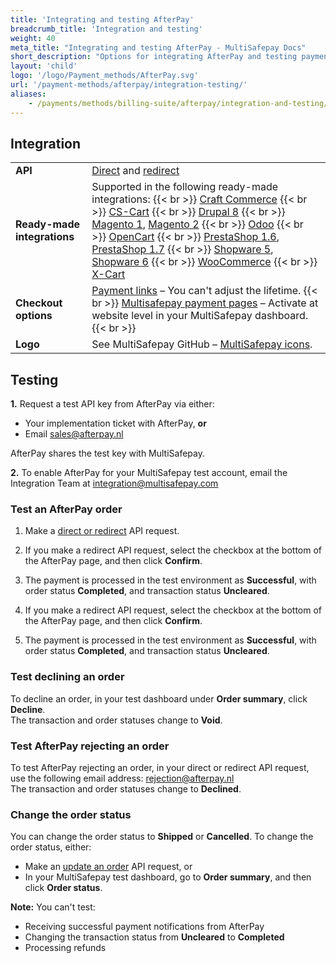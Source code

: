 ```yaml
---
title: 'Integrating and testing AfterPay'
breadcrumb_title: 'Integration and testing'
weight: 40
meta_title: "Integrating and testing AfterPay - MultiSafepay Docs"
short_description: "Options for integrating AfterPay and testing payments"
layout: 'child'
logo: '/logo/Payment_methods/AfterPay.svg'
url: '/payment-methods/afterpay/integration-testing/'
aliases:
    - /payments/methods/billing-suite/afterpay/integration-and-testing/
---
```

## Integration

| | |
|---|---|
| **API** | [Direct](/api/#afterpay---direct) and [redirect](/api/#afterpay---redirect) |
| **Ready-made integrations** | Supported in the following ready-made integrations: {{< br >}} [Craft Commerce](/craft-commerce/) {{< br >}} [CS-Cart](/cs-cart/) {{< br >}} [Drupal 8](/drupal-8-9/) {{< br >}} [Magento 1](/magento-1/), [Magento 2](/magento-2/) {{< br >}} [Odoo](/odoo/) {{< br >}} [OpenCart](/opencart/)  {{< br >}} [PrestaShop 1.6](/prestashop-1-6/), [PrestaShop 1.7](/prestashop-1-7/) {{< br >}} [Shopware 5](/shopware-5/), [Shopware 6](/shopware-6/) {{< br >}}  [WooCommerce](/woo-commerce/) {{< br >}}  [X-Cart](/x-cart/)    |
| **Checkout options** | [Payment links](/payment-links/about/) – You can't adjust the lifetime. {{< br >}} [Multisafepay payment pages](/payment-pages/) – Activate at website level in your MultiSafepay dashboard. {{< br >}}   |
| **Logo** | See MultiSafepay GitHub – [MultiSafepay icons](https://github.com/MultiSafepay/MultiSafepay-icons). |

## Testing

**1.** Request a test API key from AfterPay via either:

- Your implementation ticket with AfterPay, **or**
- Email <sales@afterpay.nl> 

AfterPay shares the test key with MultiSafepay.

**2.** To enable AfterPay for your MultiSafepay test account, email the Integration Team at <integration@multisafepay.com>

### Test an AfterPay order

1. Make a [direct or redirect](/api/#afterpay) API request.
2. If you make a redirect API request, select the checkbox at the bottom of the AfterPay page, and then click **Confirm**.
3. The payment is processed in the test environment as **Successful**, with order status **Completed**, and transaction status **Uncleared**.

2. If you make a redirect API request, select the checkbox at the bottom of the AfterPay page, and then click **Confirm**.
3. The payment is processed in the test environment as **Successful**, with order status **Completed**, and transaction status **Uncleared**.

### Test declining an order  

To decline an order, in your test dashboard under **Order summary**, click **Decline**.  
The transaction and order statuses change to **Void**.

### Test AfterPay rejecting an order

To test AfterPay rejecting an order, in your direct or redirect API request, use the following email address: <rejection@afterpay.nl>  
The transaction and order statuses change to **Declined**.

### Change the order status

You can change the order status to **Shipped** or **Cancelled**.
To change the order status, either:  

- Make an [update an order](/api/#update-an-order) API request, or 
- In your MultiSafepay test dashboard, go to **Order summary**, and then click **Order status**.

**Note:** You can't test:  

- Receiving successful payment notifications from AfterPay
- Changing the transaction status from **Uncleared** to **Completed**
- Processing refunds
